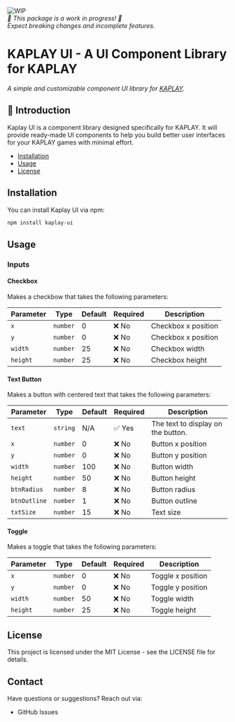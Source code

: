 ![WIP](https://img.shields.io/badge/status-WIP-yellow)
<br>_🚧 This package is a work in progress! 🚧_  
_Expect breaking changes and incomplete features._

# KAPLAY UI - A UI Component Library for KAPLAY

_A simple and customizable component UI library for [KAPLAY](https://kaplayjs.com/)._

## 🚀 Introduction

Kaplay UI is a component library designed specifically for KAPLAY. It will provide ready-made UI components to help you build better user interfaces for your KAPLAY games with minimal effort.

- [Installation](#installation)
- [Usage](#usage)
- [License](#license)

## Installation

You can install Kaplay UI via npm:

```bash
npm install kaplay-ui
```

## Usage

### Inputs

#### Checkbox

Makes a checkbow that takes the following parameters:

| Parameter | Type     | Default | Required | Description         |
| --------- | -------- | ------- | -------- | ------------------- |
| `x`       | `number` | 0       | ❌ No    | Checkbox x position |
| `y`       | `number` | 0       | ❌ No    | Checkbox x position |
| `width`   | `number` | 25      | ❌ No    | Checkbox width      |
| `height`  | `number` | 25      | ❌ No    | Checkbox height     |

#### Text Button

Makes a button with centered text that takes the following parameters:

| Parameter    | Type     | Default | Required | Description                        |
| ------------ | -------- | ------- | -------- | ---------------------------------- |
| `text`       | `string` | N/A     | ✅ Yes   | The text to display on the button. |
| `x`          | `number` | 0       | ❌ No    | Button x position                  |
| `y`          | `number` | 0       | ❌ No    | Button y position                  |
| `width`      | `number` | 100     | ❌ No    | Button width                       |
| `height`     | `number` | 50      | ❌ No    | Button height                      |
| `btnRadius`  | `number` | 8       | ❌ No    | Button radius                      |
| `btnOutline` | `number` | 1       | ❌ No    | Button outline                     |
| `txtSize`    | `number` | 15      | ❌ No    | Text size                          |

#### Toggle

Makes a toggle that takes the following parameters:

| Parameter | Type     | Default | Required | Description       |
| --------- | -------- | ------- | -------- | ----------------- |
| `x`       | `number` | 0       | ❌ No    | Toggle x position |
| `y`       | `number` | 0       | ❌ No    | Toggle y position |
| `width`   | `number` | 50      | ❌ No    | Toggle width      |
| `height`  | `number` | 25      | ❌ No    | Toggle height     |

## License

This project is licensed under the MIT License - see the LICENSE file for details.

## Contact

Have questions or suggestions? Reach out via:

- GitHub Issues
